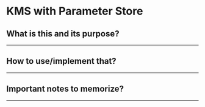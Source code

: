 # KMS with Parameter Store

## What is this and its purpose?

---

## How to use/implement that?

---

## Important notes to memorize?

---
